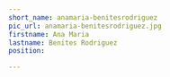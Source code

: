 ```yaml
---
short_name: anamaria-benitesrodriguez
pic_url: anamaria-benitesrodriguez.jpg
firstname: Ana Maria
lastname: Benites Rodriguez
position:

---
```

